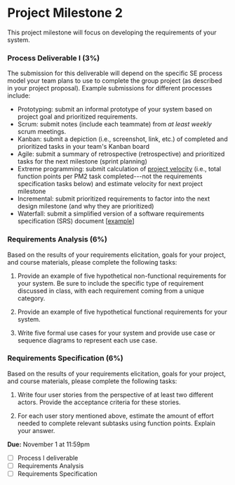 # Project Milestone 2

This project milestone will focus on developing the requirements of your system.

### Process Deliverable I (3%)

The submission for this deliverable will depend on the specific SE process model your team plans to use to complete the group project (as described in your project proposal). Example submissions for different processes include:
* Prototyping: submit an informal prototype of your system based on project goal and prioritized requirements.
* Scrum: submit notes (include each teammate) from _at least weekly_ scrum meetings.
* Kanban: submit a depiction (i.e., screenshot, link, etc.) of completed and prioritized tasks in your team's Kanban board
* Agile: submit a summary of retrospective (retrospective) and prioritized tasks for the next milestone (sprint planning)
* Extreme programming: submit calculation of [project velocity](http://www.extremeprogramming.org/rules/velocity.html) (i.e., total function points per PM2 task completed---not the requirements specification tasks below) and estimate velocity for next project milestone
* Incremental: submit prioritized requirements to factor into the next design milestone (and why they are prioritized)
* Waterfall: submit a simplified version of a software requirements specification (SRS) document [[example](https://assets.asana.biz/transform/4a6dce32-7fe3-42a9-9ff9-a22083597903/inline-project-management-software-requirement-document-template-3-2x?io=transform:fill,width:2560&format=webp)]

### Requirements Analysis (6%)

Based on the results of your requirements elicitation, goals for your project, and course materials, please complete the following tasks:

1. Provide an example of five hypothetical non-functional requirements for your system. Be sure to include the specific type of requirement discussed in class, with each requirement coming from a unique category.

2. Provide an example of five hypothetical functional requirements for your system.

3. Write five formal use cases for your system and provide use case or sequence diagrams to represent each use case.

### Requirements Specification (6%)

Based on the results of your requirements elicitation, goals for your project, and course materials, please complete the following tasks:

1. Write four user stories from the perspective of at least two different actors. Provide the acceptance criteria for these stories.

2. For each user story mentioned above, estimate the amount of effort needed to complete relevant subtasks using function points. Explain your answer.


 **Due:** November 1 at 11:59pm
- [ ] Process I deliverable
- [ ] Requirements Analysis
- [ ] Requirements Specification
